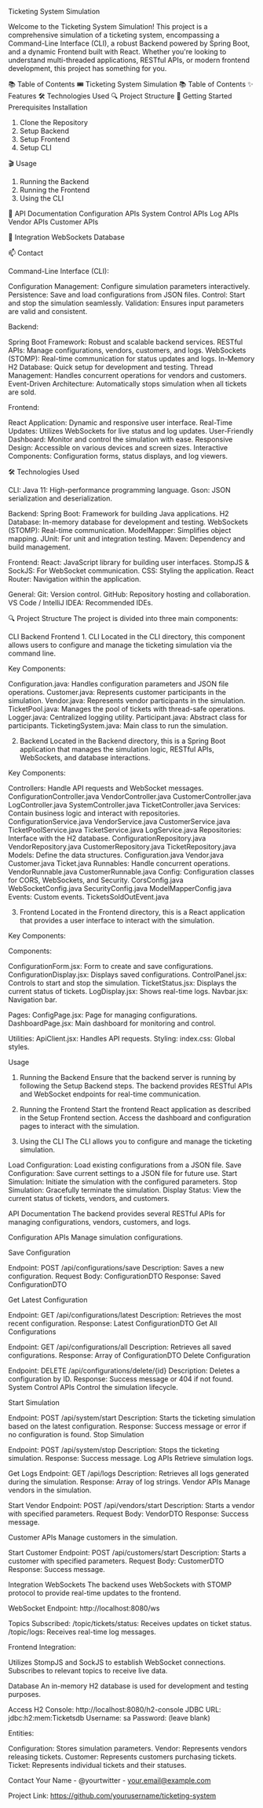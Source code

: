Ticketing System Simulation

Welcome to the Ticketing System Simulation! This project is a comprehensive simulation of a ticketing system, encompassing a Command-Line Interface (CLI), a robust Backend powered by Spring Boot, and a dynamic Frontend built with React.
Whether you're looking to understand multi-threaded applications, RESTful APIs, or modern frontend development, this project has something for you.

📚 Table of Contents
🎟️ Ticketing System Simulation
📚 Table of Contents
✨ Features
🛠️ Technologies Used
🔍 Project Structure
🚀 Getting Started
Prerequisites
Installation
  1. Clone the Repository
  2. Setup Backend
  3. Setup Frontend
  4. Setup CLI
     
🎬 Usage
  1. Running the Backend
  2. Running the Frontend
  3. Using the CLI
     
📄 API Documentation
    Configuration APIs
    System Control APIs
    Log APIs
    Vendor APIs
    Customer APIs
  
🔌 Integration
    WebSockets
    Database
    
📫 Contact


Command-Line Interface (CLI):

  Configuration Management: Configure simulation parameters interactively.
  Persistence: Save and load configurations from JSON files.
  Control: Start and stop the simulation seamlessly.
  Validation: Ensures input parameters are valid and consistent.
  
Backend:

  Spring Boot Framework: Robust and scalable backend services.
  RESTful APIs: Manage configurations, vendors, customers, and logs.
  WebSockets (STOMP): Real-time communication for status updates and logs.
  In-Memory H2 Database: Quick setup for development and testing.
  Thread Management: Handles concurrent operations for vendors and customers.
  Event-Driven Architecture: Automatically stops simulation when all tickets are sold.
  
Frontend:

  React Application: Dynamic and responsive user interface.
  Real-Time Updates: Utilizes WebSockets for live status and log updates.
  User-Friendly Dashboard: Monitor and control the simulation with ease.
  Responsive Design: Accessible on various devices and screen sizes.
  Interactive Components: Configuration forms, status displays, and log viewers.
  
🛠️ Technologies Used

CLI:
  Java 11: High-performance programming language.
  Gson: JSON serialization and deserialization.
  
Backend:
  Spring Boot: Framework for building Java applications.
  H2 Database: In-memory database for development and testing.
  WebSockets (STOMP): Real-time communication.
  ModelMapper: Simplifies object mapping.
  JUnit: For unit and integration testing.
  Maven: Dependency and build management.
  
Frontend:
  React: JavaScript library for building user interfaces.
  StompJS & SockJS: For WebSocket communication.
  CSS: Styling the application.
  React Router: Navigation within the application.
  
General:
  Git: Version control.
  GitHub: Repository hosting and collaboration.
  VS Code / IntelliJ IDEA: Recommended IDEs.
  
🔍 Project Structure
  The project is divided into three main components:

  CLI
  Backend
  Frontend
    1. CLI
      Located in the CLI directory, this component allows users to configure and manage the ticketing simulation via the command line.

  Key Components:

  Configuration.java: Handles configuration parameters and JSON file operations.
  Customer.java: Represents customer participants in the simulation.
  Vendor.java: Represents vendor participants in the simulation.
  TicketPool.java: Manages the pool of tickets with thread-safe operations.
  Logger.java: Centralized logging utility.
  Participant.java: Abstract class for participants.
  TicketingSystem.java: Main class to run the simulation.

  2. Backend
    Located in the Backend directory, this is a Spring Boot application that manages the simulation logic, RESTful APIs, WebSockets, and database interactions.

  Key Components:
  
  Controllers: Handle API requests and WebSocket messages.
  ConfigurationController.java
  VendorController.java
  CustomerController.java
  LogController.java
  SystemController.java
  TicketController.java
  Services: Contain business logic and interact with repositories.
  ConfigurationService.java
  VendorService.java
  CustomerService.java
  TicketPoolService.java
  TicketService.java
  LogService.java
  Repositories: Interface with the H2 database.
  ConfigurationRepository.java
  VendorRepository.java
  CustomerRepository.java
  TicketRepository.java
  Models: Define the data structures.
  Configuration.java
  Vendor.java
  Customer.java
  Ticket.java
  Runnables: Handle concurrent operations.
  VendorRunnable.java
  CustomerRunnable.java
  Config: Configuration classes for CORS, WebSockets, and Security.
  CorsConfig.java
  WebSocketConfig.java
  SecurityConfig.java
  ModelMapperConfig.java
  Events: Custom events.
  TicketsSoldOutEvent.java
  
  3. Frontend
    Located in the Frontend directory, this is a React application that provides a user interface to interact with the simulation.

  Key Components:

  Components:
  
  ConfigurationForm.jsx: Form to create and save configurations.
  ConfigurationDisplay.jsx: Displays saved configurations.
  ControlPanel.jsx: Controls to start and stop the simulation.
  TicketStatus.jsx: Displays the current status of tickets.
  LogDisplay.jsx: Shows real-time logs.
  Navbar.jsx: Navigation bar.
  
  Pages:
  ConfigPage.jsx: Page for managing configurations.
  DashboardPage.jsx: Main dashboard for monitoring and control.
  
  Utilities:
  ApiClient.jsx: Handles API requests.
  Styling:
  index.css: Global styles.

Usage
  1. Running the Backend
    Ensure that the backend server is running by following the Setup Backend steps. The backend provides RESTful APIs and WebSocket endpoints for real-time communication.
  
  2. Running the Frontend
    Start the frontend React application as described in the Setup Frontend section. Access the dashboard and configuration pages to interact with the simulation.

  3. Using the CLI
    The CLI allows you to configure and manage the ticketing simulation.

  Load Configuration: Load existing configurations from a JSON file.
  Save Configuration: Save current settings to a JSON file for future use.
  Start Simulation: Initiate the simulation with the configured parameters.
  Stop Simulation: Gracefully terminate the simulation.
  Display Status: View the current status of tickets, vendors, and customers.

API Documentation
  The backend provides several RESTful APIs for managing configurations, vendors, customers, and logs.

  Configuration APIs
  Manage simulation configurations.

  Save Configuration

  Endpoint: POST /api/configurations/save
  Description: Saves a new configuration.
  Request Body: ConfigurationDTO
  Response: Saved ConfigurationDTO

  Get Latest Configuration

  Endpoint: GET /api/configurations/latest
  Description: Retrieves the most recent configuration.
  Response: Latest ConfigurationDTO
  Get All Configurations

  Endpoint: GET /api/configurations/all
  Description: Retrieves all saved configurations.
  Response: Array of ConfigurationDTO
  Delete Configuration

  Endpoint: DELETE /api/configurations/delete/{id}
  Description: Deletes a configuration by ID.
  Response: Success message or 404 if not found.
  System Control APIs
  Control the simulation lifecycle.

  Start Simulation

  Endpoint: POST /api/system/start
  Description: Starts the ticketing simulation based on the latest configuration.
  Response: Success message or error if no configuration is found.
  Stop Simulation

  Endpoint: POST /api/system/stop
  Description: Stops the ticketing simulation.
  Response: Success message.
  Log APIs
  Retrieve simulation logs.
  
  Get Logs
  Endpoint: GET /api/logs
  Description: Retrieves all logs generated during the simulation.
  Response: Array of log strings.
  Vendor APIs
  Manage vendors in the simulation.
  
  Start Vendor
  Endpoint: POST /api/vendors/start
  Description: Starts a vendor with specified parameters.
  Request Body: VendorDTO
  Response: Success message.

  Customer APIs
  Manage customers in the simulation.
  
  Start Customer
  Endpoint: POST /api/customers/start
  Description: Starts a customer with specified parameters.
  Request Body: CustomerDTO
  Response: Success message.


Integration
  WebSockets
    The backend uses WebSockets with STOMP protocol to provide real-time updates to the frontend.

  WebSocket Endpoint: http://localhost:8080/ws
  
  Topics Subscribed:
    /topic/tickets/status: Receives updates on ticket status.
    /topic/logs: Receives real-time log messages.
    
  Frontend Integration:
  
  Utilizes StompJS and SockJS to establish WebSocket connections.
  Subscribes to relevant topics to receive live data.
  
  Database
  An in-memory H2 database is used for development and testing purposes.

  Access H2 Console: http://localhost:8080/h2-console
  JDBC URL: jdbc:h2:mem:Ticketsdb
  Username: sa
  Password: (leave blank)
  
  Entities:
  
  Configuration: Stores simulation parameters.
  Vendor: Represents vendors releasing tickets.
  Customer: Represents customers purchasing tickets.
  Ticket: Represents individual tickets and their statuses.





 Contact
Your Name - @yourtwitter - your.email@example.com

Project Link: https://github.com/yourusername/ticketing-system



